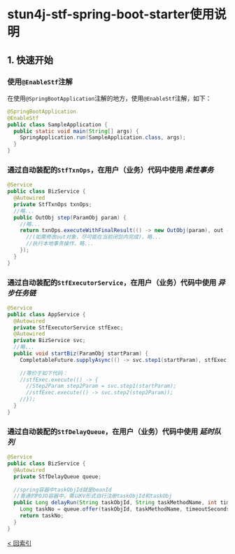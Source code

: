 # stun4j-stf-spring-boot-starter使用说明

## 1. 快速开始
### 使用`@EnableStf`注解
在使用`@SpringBootApplication`注解的地方，使用`@EnableStf`注解，如下：
```java
@SpringBootApplication
@EnableStf
public class SampleApplication {
  public static void main(String[] args) {
    SpringApplication.run(SampleApplication.class, args);
  }
}
```
### 通过**自动装配**的`StfTxnOps`，在用户（业务）代码中使用 ***柔性事务***
```java
@Service
public class BizService {
  @Autowired
  private StfTxnOps txnOps;
  //略...
  public OutObj step(ParamObj param) {
    //略...
    return txnOps.executeWithFinalResult(() -> new OutObj(param), out -> st -> {
      //(如需修改out对象，尽可能在当前闭包内完成)，略...
      //执行本地事务操作，略...
    });
  }
}
```
### 通过**自动装配**的`StfExecutorService`，在用户（业务）代码中使用 ***异步任务链***
```java
@Service
public class AppService {
  @Autowired
  private StfExecutorService stfExec;
  @Autowired
  private BizService svc;
  //略...
  public void startBiz(ParamObj startParam) {
    CompletableFuture.supplyAsync(() -> svc.step1(startParam), stfExec).thenApplyAsync(svc::step2, stfExec);
    
    //等价于如下代码：
    //stfExec.execute(() -> {
      //Step2Param step2Param = svc.step1(startParam);
      //stfExec.execute(() -> svc.step2(step2Param));
    //});    
  }
}
```
### 通过**自动装配**的`StfDelayQueue`，在用户（业务）代码中使用 ***延时队列***
```java
@Service
public class BizService {
  @Autowired
  private StfDelayQueue queue;
  
  //spring容器中taskObjId就是beanId
  //普通的POJO容器中，需以KV形式自行注册taskObjId和taskObj
  public Long delayRun(String taskObjId, String taskMethodName, int timeoutSeconds, int delaySeconds, Object... taskParams) {
    Long taskNo = queue.offer(taskObjId, taskMethodName, timeoutSeconds, delaySeconds, taskParams);
    return taskNo;
  }
}
```
[< 回索引](../README.md)